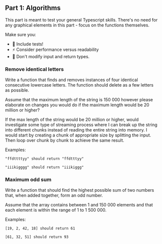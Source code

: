 ## Part 1: Algorithms

This part is meant to test your general Typescript skills.
There's no need for any graphical elements in this part - focus on the functions themselves.

Make sure you:
* 🧪 Include tests!
* ⚡ Consider performance versus readability
* 🚫 Don't modify input and return types.

### Remove identical letters

Write a function that finds and removes instances of four identical consecutive lowercase letters. The function should delete as a few letters as possible.

Assume that the maximum length of the string is 150 000 however please elaborate on changes you would do if the maximum length would be 20 million or higher?

If the max length of the string would be 20 million or higher,  would investigate some type of streaming process where I can break up the string into different chunks instead of reading the entire string into memory. I would start by creating a chunk of appropriate size by splitting the input. Then loop over chunk by chunk to achieve the same result.

Examples:
```
"ffdttttyy" should return "ffdtttyy"
```

```
"iiikigggg" should return "iiikiggg"
```

### Maximum odd sum

Write a function that should find the highest possible sum of two numbers that, when added together, form an odd number.

Assume that the array contains between 1 and 150 000 elements and that each element is within the range of 1 to 1 500 000.

Examples:
```
[19, 2, 42, 18] should return 61
```

```
[61, 32, 51] should return 93
```
